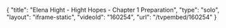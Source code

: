 {
    "title": "Elena Hight - Hight Hopes - Chapter 1 Preparation",
    "type": "solo",
    "layout": "iframe-static",
    "videoId": "160254",
    "url": "\/tvpembed\/160254"
}